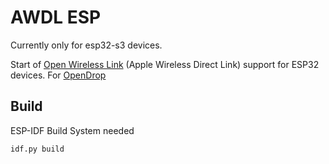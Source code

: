 # AWDL ESP

Currently only for esp32-s3 devices.

Start of [Open Wireless Link](https://github.com/seemoo-lab/owl) (Apple Wireless Direct Link) support for ESP32 devices. For [OpenDrop](https://github.com/seemoo-lab/opendrop)

## Build
ESP-IDF Build System needed
```
idf.py build
```
